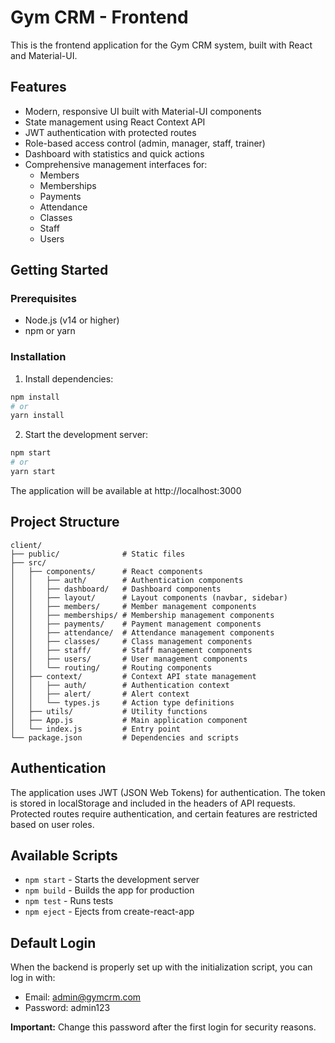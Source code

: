 # Gym CRM - Frontend

This is the frontend application for the Gym CRM system, built with React and Material-UI.

## Features

- Modern, responsive UI built with Material-UI components
- State management using React Context API
- JWT authentication with protected routes
- Role-based access control (admin, manager, staff, trainer)
- Dashboard with statistics and quick actions
- Comprehensive management interfaces for:
  - Members
  - Memberships
  - Payments
  - Attendance
  - Classes
  - Staff
  - Users

## Getting Started

### Prerequisites

- Node.js (v14 or higher)
- npm or yarn

### Installation

1. Install dependencies:
```bash
npm install
# or
yarn install
```

2. Start the development server:
```bash
npm start
# or
yarn start
```

The application will be available at http://localhost:3000

## Project Structure

```
client/
├── public/              # Static files
├── src/
│   ├── components/      # React components
│   │   ├── auth/        # Authentication components
│   │   ├── dashboard/   # Dashboard components
│   │   ├── layout/      # Layout components (navbar, sidebar)
│   │   ├── members/     # Member management components
│   │   ├── memberships/ # Membership management components
│   │   ├── payments/    # Payment management components
│   │   ├── attendance/  # Attendance management components
│   │   ├── classes/     # Class management components
│   │   ├── staff/       # Staff management components
│   │   ├── users/       # User management components
│   │   └── routing/     # Routing components
│   ├── context/         # Context API state management
│   │   ├── auth/        # Authentication context
│   │   ├── alert/       # Alert context
│   │   └── types.js     # Action type definitions
│   ├── utils/           # Utility functions
│   ├── App.js           # Main application component
│   └── index.js         # Entry point
└── package.json         # Dependencies and scripts
```

## Authentication

The application uses JWT (JSON Web Tokens) for authentication. The token is stored in localStorage and included in the headers of API requests. Protected routes require authentication, and certain features are restricted based on user roles.

## Available Scripts

- `npm start` - Starts the development server
- `npm build` - Builds the app for production
- `npm test` - Runs tests
- `npm eject` - Ejects from create-react-app

## Default Login

When the backend is properly set up with the initialization script, you can log in with:

- Email: admin@gymcrm.com
- Password: admin123

**Important:** Change this password after the first login for security reasons.
